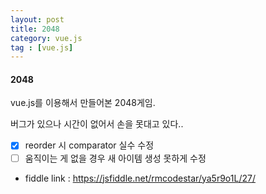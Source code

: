 ```yaml
---
layout: post
title: 2048
category: vue.js
tag : [vue.js]
---
```


#### 2048

vue.js를 이용해서 만들어본 2048게임.

버그가 있으나 시간이 없어서 손을 못대고 있다..
* [X] reorder 시 comparator 실수 수정
* [ ] 움직이는 게 없을 경우 새 아이템 생성 못하게 수정 

* fiddle link : https://jsfiddle.net/rmcodestar/ya5r9o1L/27/

<script async src="//jsfiddle.net/rmcodestar/ya5r9o1L/27/embed/result/"></script>
